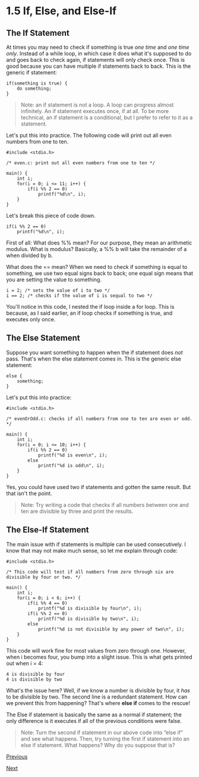 # 1.5 If, Else, and Else-If
The If Statement
----------------

At times you may need to check if something is true _one time_ and _one time only_. Instead of a while loop, in which case it does what it's supposed to do and goes back to check again, if statements will only check once. This is good because you can have multiple if statements back to back. This is the generic if statement:

    if(something is true) {
    	do something;
    }

> Note: an if statement is not a loop. A loop can progress almost infinitely. An if statement executes once, if at all. To be more technical, an if statement is a conditional, but I prefer to refer to it as a statement.

Let's put this into practice. The following code will print out all even numbers from one to ten.

    #include <stdio.h>
    
    /* even.c: print out all even numbers from one to ten */
    
    main() {
    	int i;
    	for(i = 0; i <= 11; i++) {
    		if(i %% 2 == 0)
    			printf("%d\n", i);
    	}
    }

Let's break this piece of code down.

    if(i %% 2 == 0)
    	printf("%d\n", i);

First of all: What does %% mean? For our purpose, they mean an arithmetic modulus. What is modulus? Basically, a %% b will take the remainder of a when divided by b.

What does the == mean? When we need to check if something is equal to something, we use two equal signs back to back; one equal sign means that you are setting the value to something.

    i = 2; /* sets the value of i to two */
    i == 2; /* checks if the value of i is sequal to two */

You'll notice in this code, I nested the if loop inside a for loop. This is because, as I said earlier, an if loop checks if something is true, and executes only once.

The Else Statement
------------------

Suppose you want something to happen when the if statement does _not_ pass. That's when the else statement comes in. This is the generic else statement:

    else {
    	something;
    }

Let's put this into practice:

    #include <stdio.h>
    
    /* evenOrOdd.c: checks if all numbers from one to ten are even or odd. */
    
    main() {
    	int i;
    	for(i = 0; i <= 10; i++) {
    		if(i %% 2 == 0)
    			printf("%d is even\n", i);
    		else
    			printf("%d is odd\n", i);
    	}
    }

Yes, you could have used two if statements and gotten the same result. But that isn't the point.

> Note: Try writing a code that checks if all numbers between one and ten are divisible by three and print the results.

The Else-If Statement
---------------------

The main issue with if statements is multiple can be used consecutively. I know that may not make much sense, so let me explain through code:

    #include <stdio.h>
    
    /* This code will test if all numbers from zero through six are divisible by four or two. */
    
    main() {
    	int i;
    	for(i = 0; i < 6; i++) {
    		if(i %% 4 == 0)
    			printf("%d is divisible by four\n", i);
    		if(i %% 2 == 0)
    			printf("%d is divisible by two\n", i);
    		else
    			printf("%d is not divisible by any power of two\n", i);
    	}
    }

This code will work fine for most values from zero through one. However, when i becomes four, you bump into a slight issue. This is what gets printed out when i = 4:

    4 is divisible by four
    4 is divisible by two

What's the issue here? Well, if we know a number is divisible by four, it _has_ to be divisible by two. The second line is a redundant statement. How can we prevent this from happening? That's where **else if** comes to the rescue!

The Else if statement is basically the same as a normal if statement; the only difference is it executes if all of the previous conditions were false.

> Note: Turn the second if statement in our above code into “else if” and see what happens. Then, try turning the first if statement into an else if statement. What happens? Why do you suppose that is?

[Previous](1.4%20The%20For%20Loop.md)

[Next](1.6%20Exercises.md)